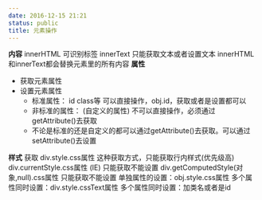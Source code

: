 ```yaml
---
date: 2016-12-15 21:21
status: public
title: 元素操作
---
```


**内容**
innerHTML 可识别标签
innerText 只能获取文本或者设置文本
innerHTML和innerText都会替换元素里的所有内容
**属性**
* 获取元素属性
* 设置元素属性
    * 标准属性： id class等 可以直接操作，obj.id，获取或者是设置都可以
    * 非标准的属性： (自定义的属性) 不可以直接操作，必须通过getAttribute()去获取
    * 不论是标准的还是自定义的都可以通过getAttribute()去获取。可以通过setAttribute()去设置

**样式**
获取
div.style.css属性 这种获取方式，只能获取行内样式(优先级高)
div.currentStyle.css属性 (IE) 只能获取不能设置
div.getComputedStyle(对象,null).css属性 只能获取不能设置
单独属性的设置：obj.style.css属性
多个属性同时设置：div.style.cssText属性
多个属性同时设置：加类名或者是id
